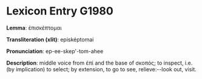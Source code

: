 # Lexicon Entry G1980

**Lemma**: ἐπισκέπτομαι

**Transliteration (xlit)**: episképtomai

**Pronunciation**: ep-ee-skep'-tom-ahee

**Description**:
middle voice from ἐπί and the base of σκοπός; to inspect, i.e. (by implication) to select; by extension, to go to see, relieve:--look out, visit.
